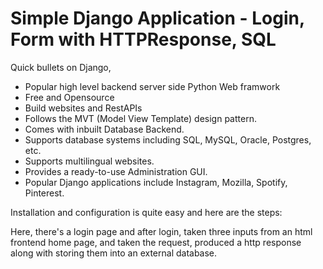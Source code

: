 # Simple Django Application - Login, Form with HTTPResponse, SQL

Quick bullets on Django,

- Popular high level backend server side Python Web framwork
- Free and Opensource
- Build websites and RestAPIs
- Follows the MVT (Model View Template) design pattern.
- Comes with inbuilt Database Backend.
- Supports database systems including SQL, MySQL, Oracle, Postgres, etc.
- Supports multilingual websites.
- Provides a ready-to-use Administration GUI.
- Popular Django applications include Instagram, Mozilla, Spotify, Pinterest.

Installation and configuration is quite easy and here are the steps:


Here, there's a login page and after login, taken three inputs from an html frontend home page, and taken the request, produced a http response along with storing them into an external database.
